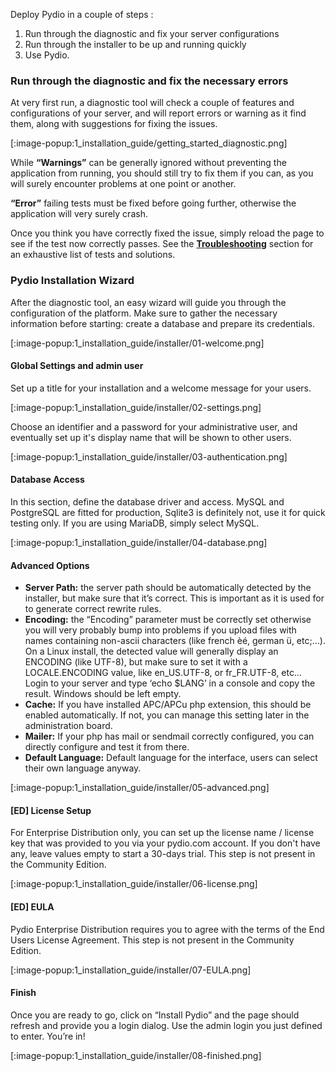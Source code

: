 Deploy Pydio in a couple of steps :

1. Run through the diagnostic and fix your server configurations
2. Run through the installer to be up and running quickly
3. Use Pydio.

### Run through the diagnostic and fix the necessary errors

At very first run, a diagnostic tool will check a couple of features and configurations of your server, and will report errors or warning as it find them, along with suggestions for fixing the issues.

[:image-popup:1_installation_guide/getting_started_diagnostic.png]

While **“Warnings”** can be generally ignored without preventing the application from running, you should still try to fix them if you can, as you will surely encounter problems at one point or another.

**“Error”** failing tests must be fixed before going further, otherwise the application will very surely crash.


Once you think you have correctly fixed the issue, simply reload the page to see if the test now correctly passes. See the **[Troubleshooting](https://pydio.com/en/docs/v8/troubleshooting)** section for an exhaustive list of tests and solutions.

### Pydio Installation Wizard

After the diagnostic tool, an easy wizard will guide you through the configuration of the platform. Make sure to gather the necessary information before starting: create a database and prepare its credentials.

[:image-popup:1_installation_guide/installer/01-welcome.png]

#### Global Settings and admin user

Set up a title for your installation and a welcome message for your users.

[:image-popup:1_installation_guide/installer/02-settings.png]

Choose an identifier and a password for your administrative user, and eventually set up it's display name that will be shown to other users.

[:image-popup:1_installation_guide/installer/03-authentication.png]

#### Database Access

In this section, define the database driver and access. MySQL and PostgreSQL are fitted for production, Sqlite3 is definitely not, use it for quick testing only. If you are using MariaDB, simply select MySQL.

[:image-popup:1_installation_guide/installer/04-database.png]

#### Advanced Options

- **Server Path:** the server path should be automatically detected by the installer, but make sure that it’s correct. This is important as it is used for to generate correct rewrite rules.
- **Encoding:** the “Encoding” parameter must be correctly set otherwise you will very probably bump into problems if you upload files with names containing non-ascii characters (like french èé, german ü, etc;…). On a Linux install, the detected value will generally display an ENCODING (like UTF-8), but make sure to set it with a LOCALE.ENCODING value, like en_US.UTF-8, or fr_FR.UTF-8, etc… Login to your server and type ‘echo $LANG’ in a console and copy the result. Windows should be left empty.
- **Cache:** If you have installed APC/APCu php extension, this should be enabled automatically. If not, you can manage this setting later in the administration board.
- **Mailer:** If your php has mail or sendmail correctly configured, you can directly configure and test it from there.
- **Default Language:** Default language for the interface, users can select their own language anyway.

[:image-popup:1_installation_guide/installer/05-advanced.png]

#### [ED] License Setup

For Enterprise Distribution only, you can set up the license name / license key that was provided to you via your pydio.com account. If you don't have any, leave values empty to start a 30-days trial. This step is not present in the Community Edition.

[:image-popup:1_installation_guide/installer/06-license.png]

#### [ED] EULA

Pydio Enterprise Distribution requires you to agree with the terms of the End Users License Agreement. This step is not present in the Community Edition.

[:image-popup:1_installation_guide/installer/07-EULA.png]

#### Finish

Once you are ready to go, click on “Install Pydio” and the page should refresh and provide you a login dialog. Use the admin login you just defined to enter. You’re in!

[:image-popup:1_installation_guide/installer/08-finished.png]

